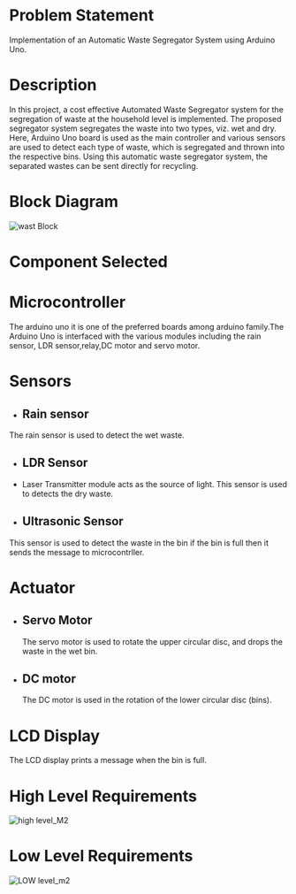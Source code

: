 # Problem Statement
Implementation of an Automatic Waste Segregator System using Arduino Uno.

# Description
In this project, a cost effective Automated Waste Segregator system for the segregation of waste at the household level is implemented. The proposed segregator system segregates the waste into two types, viz. wet and dry. Here, Arduino Uno board is used as the main controller and various sensors are used to detect each type of waste, which is segregated and thrown into the respective bins. Using this automatic waste segregator system, the separated wastes can be sent directly for recycling.


# Block Diagram
![wast Block](https://user-images.githubusercontent.com/98802184/155349716-e694d0d0-4714-4b91-8a3f-64309bdeeba3.PNG)

# Component Selected
# Microcontroller
The arduino uno it is one of the preferred boards among arduino family.The Arduino Uno is interfaced with the various modules 
including the rain sensor, LDR sensor,relay,DC motor and servo motor. 

# Sensors
- ## Rain sensor
 The rain sensor is used to detect the wet waste.
 
- ## LDR Sensor
- Laser Transmitter module acts as the source of light. This sensor is used to detects the dry waste.
- ## Ultrasonic Sensor
 This sensor is used to detect the waste in the bin if the bin is full then it sends the message to microcontrller.
 
 
 # Actuator
 - ## Servo Motor
   The servo motor is used to rotate the upper circular disc, and drops the waste in the wet bin.
 - ## DC motor
   The DC motor is used in the  rotation of the lower circular disc (bins).
 
 # LCD Display
 The LCD display prints a message when the bin is full.

# High Level Requirements
![high level_M2](https://user-images.githubusercontent.com/98802184/155832865-7c3e4098-cb97-4ff5-8e7b-4674bae7f71c.PNG)

# Low Level Requirements 
![LOW level_m2](https://user-images.githubusercontent.com/98802184/155832866-1c50e8dc-9450-4474-85ac-898cfe2155a2.PNG)
